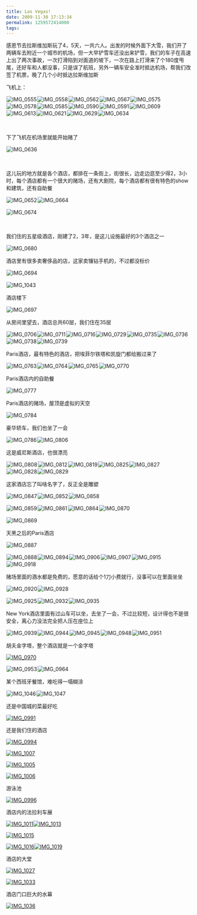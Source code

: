 ```yaml
---
title: Las Vegas!
date: 2009-11-30 17:13:34
permalink: 1259572414000
tags: 
---
```


<p>感恩节去拉斯维加斯玩了4，5天，一共六人。出发的时候外面下大雪，我们开了两辆车去附近一个城市的机场，但一大早铲雪车还没出来铲雪，我们的车子在高速上出了两次事故，一次打滑陷到对面道的坡下，一次在路上打滑来了个180度甩尾，还好车和人都没事，只是误了航班，另外一辆车安全准时抵达机场，帮我们改签了机票，晚了几个小时抵达拉斯维加斯</p>  <p>飞机上：</p>  <p><img border="0" hspace="1" alt="IMG_0555" vspace="1" src="http://static.flickr.com/2760/4139612992_a2002f7538.jpg" /><img border="0" hspace="1" alt="IMG_0558" vspace="1" src="http://static.flickr.com/2764/4139613180_f85e3dbcf0.jpg" /><img border="0" hspace="1" alt="IMG_0562" vspace="1" src="http://static.flickr.com/2760/4138852647_d2013f7bf0.jpg" /><img border="0" hspace="1" alt="IMG_0567" vspace="1" src="http://static.flickr.com/2512/4138852921_909eac52f8.jpg" /><img border="0" hspace="1" alt="IMG_0575" vspace="1" src="http://static.flickr.com/2487/4139613760_67bbdd6830.jpg" /><img border="0" hspace="1" alt="IMG_0578" vspace="1" src="http://static.flickr.com/2802/4139613874_aaae7f79f3.jpg" /><img border="0" hspace="1" alt="IMG_0585" vspace="1" src="http://static.flickr.com/2589/4138853377_b3f250ef87.jpg" /><img border="0" hspace="1" alt="IMG_0590" vspace="1" src="http://static.flickr.com/2523/4138853473_9f2f0d83f0.jpg" /><img border="0" hspace="1" alt="IMG_0591" vspace="1" src="http://static.flickr.com/2641/4139614186_71d93da522.jpg" /><img border="0" hspace="1" alt="IMG_0609" vspace="1" src="http://static.flickr.com/2706/4138853891_78b7597a09.jpg" /><img border="0" hspace="1" alt="IMG_0613" vspace="1" src="http://static.flickr.com/2634/4138854127_5a01fa8e02.jpg" /><img border="0" hspace="1" alt="IMG_0621" vspace="1" src="http://static.flickr.com/2723/4139614974_b831eb4d6a.jpg" /><img border="0" hspace="1" alt="IMG_0629" vspace="1" src="http://static.flickr.com/2582/4138854525_98f0dec26f.jpg" /><img border="0" hspace="1" alt="IMG_0634" vspace="1" src="http://static.flickr.com/2639/4138854775_0e3c12112e.jpg" /></p>  <p>&#160;</p>  <p>下了飞机在机场里就能开始赌了</p>  <p><img border="0" hspace="1" alt="IMG_0636" vspace="1" src="http://static.flickr.com/2627/4139615634_0854868a65.jpg" /></p>  <p>&#160;</p>  <p>这儿玩的地方就是各个酒店，都排在一条街上，街很长，边走边逛至少得2，3小时，每个酒店都有一个很大的赌场，还有大剧院，每个酒店都有很有特色的show和建筑，还有自助餐</p>  <p><img border="0" hspace="1" alt="IMG_0652" vspace="1" src="http://static.flickr.com/2548/4138855135_ded505ee7d.jpg" /><img border="0" hspace="1" alt="IMG_0664" vspace="1" src="http://static.flickr.com/2545/4139615988_e6d1a4c0a7.jpg" /></p>  <p><img border="0" hspace="1" alt="IMG_0674" vspace="1" src="http://static.flickr.com/2552/4138855401_001dc11a8b.jpg" /></p>  <p>&#160;</p>  <p>我们住的五星级酒店，刚建了2，3年，是这儿设施最好的3个酒店之一</p>  <p><img border="0" hspace="1" alt="IMG_0680" vspace="1" src="http://static.flickr.com/2706/4138855663_aa75873d0f.jpg" /></p>  <p>酒店里有很多卖奢侈品的店，这家卖镶钻手机的，不过都没标价</p>  <p><img border="0" hspace="1" alt="IMG_0694" vspace="1" src="http://static.flickr.com/2520/4139616834_6008a14486.jpg" /></p>  <p><img border="0" hspace="1" alt="IMG_1043" vspace="1" src="http://static.flickr.com/2699/4139781938_1355f7181d.jpg" /></p>  <p>酒店楼下</p>  <p><img border="0" hspace="1" alt="IMG_0697" vspace="1" src="http://static.flickr.com/2521/4139617060_986cf70e37.jpg" /></p>  <p>从房间里望去，酒店总共60层，我们住在35层</p>  <p><img border="0" hspace="1" alt="IMG_0706" vspace="1" src="http://static.flickr.com/2747/4139617238_ff6e142521.jpg" /><img border="0" hspace="1" alt="IMG_0711" vspace="1" src="http://static.flickr.com/2588/4138856799_70c7a68f46.jpg" /><img border="0" hspace="1" alt="IMG_0716" vspace="1" src="http://static.flickr.com/2602/4139617524_3f9c426ac8.jpg" /><img border="0" hspace="1" alt="IMG_0729" vspace="1" src="http://static.flickr.com/2779/4139617714_3aa22224b8.jpg" /><img border="0" hspace="1" alt="IMG_0735" vspace="1" src="http://static.flickr.com/2468/4138857275_f0c6f40ee1.jpg" /><img border="0" hspace="1" alt="IMG_0736" vspace="1" src="http://static.flickr.com/2766/4139618262_a21564563e.jpg" /><img border="0" hspace="1" alt="IMG_0738" vspace="1" src="http://static.flickr.com/2569/4138857913_c6e813129f.jpg" /><img border="0" hspace="1" alt="IMG_0739" vspace="1" src="http://static.flickr.com/2577/4139618734_d47924a79e.jpg" /></p>  <p>Paris酒店，最有特色的酒店，把埃菲尔铁塔和凯旋门都给搬过来了</p>  <p><img border="0" hspace="1" alt="IMG_0763" vspace="1" src="http://static.flickr.com/2736/4139618972_05de17fa65.jpg" /><img border="0" hspace="1" alt="IMG_0764" vspace="1" src="http://static.flickr.com/2700/4139619208_303ba069fa.jpg" /><img border="0" hspace="1" alt="IMG_0765" vspace="1" src="http://static.flickr.com/2715/4138858747_9b8e703ae7.jpg" /><img border="0" hspace="1" alt="IMG_0770" vspace="1" src="http://static.flickr.com/2551/4139619476_166e54bc01.jpg" /></p>  <p>Paris酒店内的自助餐</p>  <p><img border="0" hspace="1" alt="IMG_0777" vspace="1" src="http://static.flickr.com/2716/4139619746_61bdc4fb54.jpg" /></p>  <p>Paris酒店的赌场，屋顶是虚拟的天空</p>  <p><img border="0" hspace="1" alt="IMG_0784" vspace="1" src="http://static.flickr.com/2526/4139620034_9df7726fac.jpg" /></p>  <p>豪华轿车，我们也坐了一会</p>  <p><img border="0" hspace="1" alt="IMG_0786" vspace="1" src="http://static.flickr.com/2692/4138859567_210c47b3c7.jpg" /><img border="0" hspace="1" alt="IMG_0806" vspace="1" src="http://static.flickr.com/2538/4138860013_12ef5b600d.jpg" /></p>  <p>这是威尼斯酒店，也很漂亮</p>  <p><img border="0" hspace="1" alt="IMG_0808" vspace="1" src="http://static.flickr.com/2657/4138860241_756b0bfdf8.jpg" /><img border="0" hspace="1" alt="IMG_0812" vspace="1" src="http://static.flickr.com/2554/4139621086_9e3b48a451.jpg" /><img border="0" hspace="1" alt="IMG_0819" vspace="1" src="http://static.flickr.com/2521/4139621514_1195f7b479.jpg" /><img border="0" hspace="1" alt="IMG_0825" vspace="1" src="http://static.flickr.com/2524/4138861165_8f58a1583d.jpg" /><img border="0" hspace="1" alt="IMG_0827" vspace="1" src="http://static.flickr.com/2768/4139622050_19decb1774.jpg" /><img border="0" hspace="1" alt="IMG_0828" vspace="1" src="http://static.flickr.com/2619/4139622274_e71d9b7030.jpg" /><img border="0" hspace="1" alt="IMG_0829" vspace="1" src="http://static.flickr.com/2615/4138862039_77012a5c1a.jpg" /></p>  <p>这家酒店忘了叫啥名字了，反正全是雕塑</p>  <p><img border="0" hspace="1" alt="IMG_0847" vspace="1" src="http://static.flickr.com/2530/4138862231_225919b666.jpg" /><img border="0" hspace="1" alt="IMG_0852" vspace="1" src="http://static.flickr.com/2686/4138862523_dd6dab4eb6.jpg" /><img border="0" hspace="1" alt="IMG_0858" vspace="1" src="http://static.flickr.com/2492/4139623332_9cd228d58a.jpg" /></p>  <p><img border="0" hspace="1" alt="IMG_0859" vspace="1" src="http://static.flickr.com/2659/4139623728_e73e26f180.jpg" /><img border="0" hspace="1" alt="IMG_0861" vspace="1" src="http://static.flickr.com/2639/4139624014_b1c70875e5.jpg" /><img border="0" hspace="1" alt="IMG_0864" vspace="1" src="http://static.flickr.com/2548/4139624178_f4c72c0435.jpg" /><img border="0" hspace="1" alt="IMG_0870" vspace="1" src="http://static.flickr.com/2796/4139624918_6fc335ed88.jpg" /></p>  <p><img border="0" hspace="1" alt="IMG_0869" vspace="1" src="http://static.flickr.com/2792/4138864057_bb8bafcd0a.jpg" /></p>  <p>天黑之后的Paris酒店</p>  <p><img border="0" hspace="1" alt="IMG_0887" vspace="1" src="http://static.flickr.com/2738/4138864913_645c81c11d.jpg" /></p>  <p><img border="0" hspace="1" alt="IMG_0888" vspace="1" src="http://static.flickr.com/2640/4138865237_8304d1dbbe.jpg" /><img border="0" hspace="1" alt="IMG_0894" vspace="1" src="http:/
/static.flickr.com/2642/4139626354_c2ace73f2e.jpg" /><img border="0" hspace="1" alt="IMG_0906" vspace="1" src="http://static.flickr.com/2529/4139627044_40d41beb07.jpg" /><img border="0" hspace="1" alt="IMG_0907" vspace="1" src="http://static.flickr.com/2795/4139627236_8fe34fcb82.jpg" /><img border="0" hspace="1" alt="IMG_0915" vspace="1" src="http://static.flickr.com/2563/4139627772_3e8f7758a8.jpg" /><img border="0" hspace="1" alt="IMG_0918" vspace="1" src="http://static.flickr.com/2748/4138867217_e903afd14d.jpg" /></p>  <p>赌场里面的酒水都是免费的，愿意的话给个1刀小费就行，没事可以在里面坐坐</p>  <p><img border="0" hspace="1" alt="IMG_0920" vspace="1" src="http://static.flickr.com/2659/4139628376_037047ff75.jpg" /><img border="0" hspace="1" alt="IMG_0928" vspace="1" src="http://static.flickr.com/2670/4138868095_5dc11f9043.jpg" /></p>  <p><img border="0" hspace="1" alt="IMG_0925" vspace="1" src="http://static.flickr.com/2516/4139628618_bdec055af6.jpg" /><img border="0" hspace="1" alt="IMG_0932" vspace="1" src="http://static.flickr.com/2751/4139629250_cdd00934a3.jpg" /><img border="0" hspace="1" alt="IMG_0935" vspace="1" src="http://static.flickr.com/2701/4139629450_0f73a2be15.jpg" /></p>  <p>New York酒店里面有过山车可以坐，去坐了一会，不过比较短，设计得也不是很安全，离心力没法完全把人压在座位上</p>  <p><img border="0" hspace="1" alt="IMG_0939" vspace="1" src="http://static.flickr.com/2720/4138868739_c57536fd51.jpg" /><img border="0" hspace="1" alt="IMG_0944" vspace="1" src="http://static.flickr.com/2663/4139629880_05f658065a.jpg" /><img border="0" hspace="1" alt="IMG_0945" vspace="1" src="http://static.flickr.com/2601/4139630032_202fae5334.jpg" /><img border="0" hspace="1" alt="IMG_0948" vspace="1" src="http://static.flickr.com/2635/4139630380_0d94c1fdb4.jpg" /><img border="0" hspace="1" alt="IMG_0951" vspace="1" src="http://static.flickr.com/2662/4138869717_d10a26a2a6.jpg" /></p>  <p>胡夫金字塔，整个酒店就是一个金字塔</p>  <p><a title="IMG_0970" href="http://www.flickr.com/photos/26146382@N07/4139773194/"><img border="0" alt="IMG_0970" src="http://static.flickr.com/2790/4139773194_9952971d3d.jpg" /></a></p>  <p><img border="0" hspace="1" alt="IMG_0953" vspace="1" src="http://static.flickr.com/2513/4138869895_1c5ff42378.jpg" /><img border="0" hspace="1" alt="IMG_0964" vspace="1" src="http://static.flickr.com/2715/4138870141_2d6a8b2bd6.jpg" /></p>  <p>某个西班牙餐馆，难吃得一塌糊涂</p>  <p><img border="0" hspace="1" alt="IMG_1046" vspace="1" src="http://static.flickr.com/2664/4139782162_49452ec518.jpg" /><img border="0" hspace="1" alt="IMG_1047" vspace="1" src="http://static.flickr.com/2664/4139782290_89fde50e06.jpg" /></p>  <p>还是中国城的菜最好吃</p>  <p><a title="IMG_0991" href="http://www.flickr.com/photos/26146382@N07/4139773380/"><img border="0" alt="IMG_0991" src="http://static.flickr.com/2734/4139773380_66fa0b014b.jpg" /></a></p>  <p>还是我们住的酒店</p>  <p><a title="IMG_0994" href="http://www.flickr.com/photos/26146382@N07/4139773412/"><img border="0" alt="IMG_0994" src="http://static.flickr.com/2661/4139773412_f6db426eec.jpg" /></a></p>  <p><a title="IMG_1007" href="http://www.flickr.com/photos/26146382@N07/4139012683/"><img border="0" alt="IMG_1007" src="http://static.flickr.com/2793/4139012683_d2413f8674.jpg" /></a></p>  <p><a title="IMG_1005" href="http://www.flickr.com/photos/26146382@N07/4139012479/"><img border="0" alt="IMG_1005" src="http://static.flickr.com/2648/4139012479_3f97f088e9.jpg" /></a></p>  <p><a title="IMG_1006" href="http://www.flickr.com/photos/26146382@N07/4139773608/"><img border="0" alt="IMG_1006" src="http://static.flickr.com/2698/4139773608_060b884e28.jpg" /></a></p>  <p>游泳池</p>  <p><a title="IMG_0996" href="http://www.flickr.com/photos/26146382@N07/4139012439/"><img border="0" alt="IMG_0996" src="http://static.flickr.com/2684/4139012439_8f1034044b.jpg" /></a></p>  <p>酒店内的法拉利车展</p>  <p><a title="IMG_1011" href="http://www.flickr.com/photos/26146382@N07/4139012935/"><img border="0" alt="IMG_1011" src="http://static.flickr.com/2533/4139012935_69abe32b7b.jpg" /></a><a title="IMG_1013" href="http://www.flickr.com/photos/26146382@N07/4139774146/"><img border="0" alt="IMG_1013" src="http://static.flickr.com/2661/4139774146_242d195c2f.jpg" /></a></p>  <p><a title="IMG_1015" href="http://www.flickr.com/photos/26146382@N07/4139774272/"><img border="0" alt="IMG_1015" src="http://static.flickr.com/2694/4139774272_d8ba790c82.jpg" /></a></p>  <p><a title="IMG_1016" href="http://www.flickr.com/photos/26146382@N07/4139013565/"><img border="0" alt="IMG_1016" src="http://static.flickr.com/2751/4139013565_46357ac7a9.jpg" /></a><a title="IMG_1019" href="http://www.flickr.com/photos/26146382@N07/4139013763/"><img border="0" alt="IMG_1019" src="http://static.flickr.com/2781/4139013763_66d088a04a.jpg" /></a></p>  <p>酒店的大堂</p>  <p><a title="IMG_1027" href="http://www.flickr.com/photos/26146382@N07/4139014053/"><img border="0" alt="IMG_1027" src="http://static.flickr.com/2730/4139014053_d452e6ca11.jpg" /></a></p>  <p><a title="IMG_1033" href="http://www.flickr.com/photos/26146382@N07/4139775256/"><img border="0" alt="IMG_1033" src="http://static.flickr.com/2586/4139775256_aabd61c8a8.jpg" /></a></p>  <p>酒店门口巨大的水幕</p>  <p><a title="IMG_1036" href="http://www.flickr.com/photos/26146382@N07/4139775434/"><img border="0" alt="IMG_1036" src="http://static.flickr.com/2656/4139775434_afa57a93be.jpg" /></a></p>